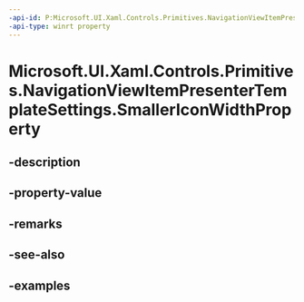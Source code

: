 ```yaml
---
-api-id: P:Microsoft.UI.Xaml.Controls.Primitives.NavigationViewItemPresenterTemplateSettings.SmallerIconWidthProperty
-api-type: winrt property
---
```


# Microsoft.UI.Xaml.Controls.Primitives.NavigationViewItemPresenterTemplateSettings.SmallerIconWidthProperty

<!--
public static Windows.UI.Xaml.DependencyProperty SmallerIconWidthProperty { get; }
-->


## -description

## -property-value

## -remarks

## -see-also

## -examples


